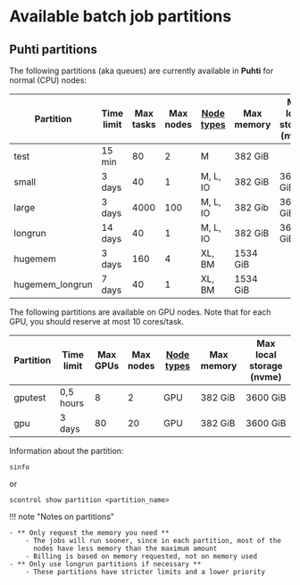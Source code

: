 # Available batch job partitions

## Puhti partitions

The following partitions (aka queues) are currently available in **Puhti** for normal (CPU) nodes:

| Partition       | Time<br>limit | Max<br>tasks | Max<br>nodes             | [Node types](../system.md)   | Max<br>memory  | Max<br>local storage (nvme) |  
|-----------------|---------------|--------------|--------------------------|------------------------------|----------|----------|
| test            | 15 min       | 80          |   2                      |  M                           | 382 GiB  |          |
| small           | 3 days        | 40           |   1                      |  M, L, IO                    | 382 GiB  | 3600 GiB |
| large           | 3 days        | 4000         |   100                    |  M, L, IO                    | 382 Gib  | 3600 GiB | 
| longrun         | 14 days       | 40           |   1                      |  M, L, IO                    | 382 GiB  | 3600 GiB | 
| hugemem         | 3 days        | 160          |   4                      |  XL, BM                      | 1534 GiB |         |
| hugemem_longrun | 7 days       | 40           |   1                      |  XL, BM                      | 1534 GiB |         |


The following partitions are available on GPU nodes. Note that for each GPU, you should reserve at most 10 cores/task.

| Partition       | Time<br>limit | Max<br>GPUs | Max<br>nodes             | [Node types](../system.md)   | Max<br>memory  | Max<br>local storage (nvme) |  
|-----------------|---------------|-------------|--------------|------------------------------|----------|-------------|
| gputest         | 0,5 hours     | 8           |   2          |   GPU                        | 382 GiB  | 3600 GiB    |
| gpu             | 3 days        | 80          |   20         |   GPU                        | 382 GiB  | 3600 GiB    |


Information about the partition:

```
sinfo

```

or
```
scontrol show partition <partition_name>

```


!!! note "Notes on partitions"

    - ** Only request the memory you need **
        - The jobs will run sooner, since in each partition, most of the
          nodes have less memory than the maximum amount
        - Billing is based on memory requested, not on memory used
    - ** Only use longrun partitions if necessary **
        - These partitions have stricter limits and a lower priority
